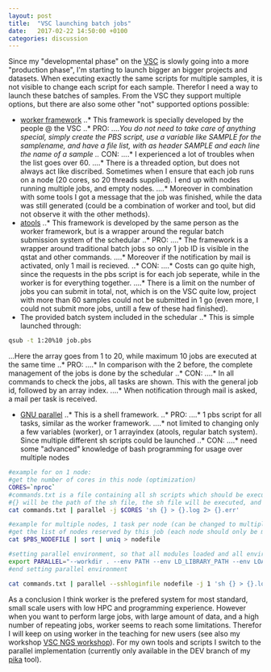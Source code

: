 ```yaml
---
layout: post
title:  "VSC launching batch jobs"
date:   2017-02-22 14:50:00 +0100
categories: discussion
---
```


Since my "developmental phase" on the [VSC](https://www.vscentrum.be/) is slowly going into a more "production phase", I'm starting to launch bigger an bigger projects and datasets. When executing exactly the same scripts for multiple samples, it is not visible to change each script for each sample. Therefor I need a way to launch these batches of samples. From the VSC they support multiple options, but there are also some other "not" supported options possible:
* [worker framework](https://github.com/gjbex/worker)
..* This framework is specially developed by the people @ the VSC
..* PRO: 
....*You do not need to take care of anything special, simply create the PBS script, use a variable like SAMPLE for the samplename, and have a file list, with as header SAMPLE and each line the name of a sample
..* CON: 
....* I experienced a lot of troubles when the list goes over 60. 
....* There is a threaded option, but does not always act like discribed. Sometimes when I ensure that each job runs on a node (20 cores, so 20 threads supplied). I end up with nodes running multiple jobs, and empty nodes. 
....* Moreover in combination with some tools I got a message that the job was finished, while the data was still generated (could be a combination of worker and tool, but did not observe it with the other methods).
* [atools](https://github.com/gjbex/atools)
..* This framework is developed by the same person as the worker framework, but is a wrapper around the regular batch submission system of the schedular
..* PRO: 
....* The framework is a wrapper around traditional batch jobs so only 1 job ID is visible in the qstat and other commands. 
....* Moreover if the notification by mail is activated, only 1 mail is recieved.
..* CON: 
....* Costs can go quite high, since the requests in the pbs script is for each job seperate, while in the worker is for everything together. 
....* There is a limit on the number of jobs you can submit in total, not, which is on the VSC quite low, project with more than 60 samples could not be submitted in 1 go (even more, I could not submit more jobs, untill a few of these had finished).
* The provided batch system included in the schedular
..* This is simple launched through:
```bash
qsub -t 1:20%10 job.pbs
```
...Here the array goes from 1 to 20, while maximum 10 jobs are executed at the same time
..* PRO: 
....* In comparison with the 2 before, the complete management of the jobs is done by the schedular
..* CON: 
....* In all commands to check the jobs, all tasks are shown. This with the general job id, followed by an array index. 
....* When notification through mail is asked, a mail per task is received.
* [GNU parallel](https://www.gnu.org/software/parallel/)
..* This is a shell framework.
..* PRO: 
....* 1 pbs script for all tasks, similar as the worker framework. 
....* not limited to changing only a few variables (worker), or 1 arrayindex (atools, regular batch system). Since multiple different sh scripts could be launched
..* CON:
....* need some "advanced" knowledge of bash programming for usage over multiple nodes
```bash
#example for on 1 node:
#get the number of cores in this node (optimization)
CORES=`nproc`
#commands.txt is a file containing all sh scripts which should be executed
#{} will be the path of the sh file, the sh file will be executed, and a log and error file will be created
cat commands.txt | parallel -j $CORES 'sh {} > {}.log 2> {}.err'
```
```bash
#example for multiple nodes, 1 task per node (can be changed to multiple tasks by changing the -j option like above)
#get the list of nodes reserved by this job (each node should only be mentioned once):
cat $PBS_NODEFILE | sort | uniq > nodefile

#setting parallel environment, so that all modules loaded and all environment variables of the pbs script are also available on the other nodes
export PARALLEL="--workdir . --env PATH --env LD_LIBRARY_PATH --env LOADEDMODULES --env _LMFILES_ --env MODULE_VERSION --env MODULEPATH --env MODULEVERSION_STACK --env MODULESHOME --env OMP_DYNAMICS --env OMP_MAX_ACTIVE_LEVELS --env OMP_NESTED --env OMP_NUM_THREADS --env OMP_SCHEDULE --env OMP_STACKSIZE --env OMP_THREAD_LIMIT --env OMP_WAIT_POLICY";
#end setting parallel environment

cat commands.txt | parallel --sshloginfile nodefile -j 1 'sh {} > {}.log 2> {}.err'
```

As a conclusion I think worker is the prefered system for most standard, small scale users with low HPC and programming experience. However when you want to perform large jobs, with large amount of data, and a high number of repeating jobs, worker seems to reach some limitations. Therefor I will keep on using worker in the teaching for new users (see also my workshop [VSC NGS workshop](https://github.com/GenomicsCoreLeuven/vsc_ngs_workshop)). For my own tools and scripts I switch to the parallel implementation (currently only available in the DEV branch of my [pika](https://github.com/GenomicsCoreLeuven/pika) tool).
